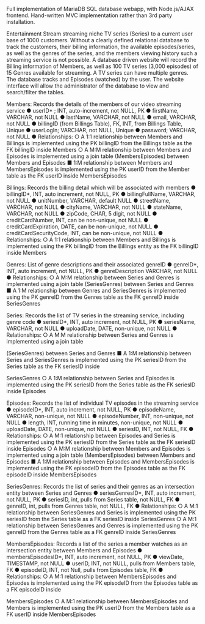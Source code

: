 Full implementation of MariaDB SQL database webapp, with Node.js/AJAX frontend. Hand-written MVC implementation rather than 3rd party installation. 

Entertainment Stream streaming niche TV series (Series) to a current user base of 1000 customers. 
Without a clearly defined relational database to track the customers, their billing information, the available episodes/series, 
as well as the genres of the series, and the members viewing history such a streaming service is not possible. A database driven 
website will record the Billing information of Members, as well as 100 TV series (3,000 episodes) of 15 Genres available for streaming. 
A TV series can have multiple genres. The database tracks and Episodes (watched) by the user. The website interface will allow the 
administrator of the database to view and search/filter the tables.


Members: Records the details of the members of our video streaming service
  ● userID* ; INT, auto-increment, not NULL, PK
  ● firstName, VARCHAR, not NULL
  ● lastName, VARCHAR, not NULL
  ● email, VARCHAR, not NULL
  ● billingID (from Billings Table), FK, INT, from Billings Table, Unique
  ● userLogIn; VARCHAR, not NULL, Unique
  ● password; VARCHAR, not NULL
  ● Relationships:
    ○ A 1:1 relationship between Members and Billings is implemented using the PK billingID from the Billings table as the FK billingID inside Members
    ○ A M:M relationship between Members and Episodes is implemented using a join table (MembersEpisodes) between Members and Episodes
    ■ 1:M relationship between Members and MembersEpisodes is implemented using the PK userID from the Member table as the FK userID inside MembersEpisodes

Billings: Records the billing detail which will be associated with members
  ● billingID*, INT, auto increment, not NULL, PK
  ● billingFullName, VARCHAR, not NULL
  ● unitNumber, VARCHAR, default NULL
  ● streetName, VARCHAR, not NULL
  ● cityName, VARCHAR, not NULL
  ● stateName, VARCHAR, not NULL
  ● zipCode, CHAR, 5 digit, not NULL
  ● creditCardNumber, INT, can be non-unique, not NULL
  ● creditCardExpiration, DATE, can be non-unique, not NULL
  ● creditCardSecurityCode, INT, can be non-unique, not NULL
  ● Relationships:
    ○ A 1:1 relationship between Members and Billings is implemented using the PK billingID from the Billings entity as the FK billingID inside Members
  
 Genres: List of genre descriptions and their associated genreID
  ● genreID*, INT, auto increment, not NULL, PK
  ● genreDescription VARCHAR, not NULL
  ● Relationships:
    ○ A M:M relationship between Series and Genres is implemented using a join table (SeriesGenres) between Series and Genres
    ■ A 1:M relationship between Genres and SeriesGenres is implemented using the PK genreID from the Genres table as the FK genreID inside SeriesGenres

Series: Records the list of TV series in the streaming service, including genre code
  ● seriesID*, INT, auto increment, not NULL, PK
  ● seriesName, VARCHAR, not NULL
  ● uploadDate, DATE, non-unique, not NULL
  ● Relationships:
    ○ A M:M relationship between Series and Genres is implemented using a join table

(SeriesGenres) between Series and Genres
  ■ A 1:M relationship between Series and SeriesGenres is implemented
  using the PK seriesID from the Series table as the FK seriesID inside

SeriesGenres
  ○ A 1:M relationship between Series and Episodes is implemented using the PK
  seriesID from the Series table as the FK seriesID inside Episodes

Episodes: Records the list of individual TV episodes in the streaming service
  ● episodeID*, INT, auto increment, not NULL, PK
  ● episodeName, VARCHAR, non-unique, not NULL
  ● episodeNumber, INT, non-unique, not NULL
  ● length, INT, running time in minutes, non-unique, not NULL
  ● uploadDate, DATE, non-unique, not NULL
  ● seriesID, INT, not NULL, FK
  ● Relationships:
    ○ A M:1 relationship between Episodes and Series is implemented using the PK seriesID from the Series table as the FK seriesID inside Episodes
    ○ A M:M relationship between Members and Episodes is implemented using a join table (MembersEpisodes) between Members and Episodes
    ■ A 1:M relationship between Episodes and MembersEpisodes is implemented using the PK episodeID from the Episodes table as the FK episodeID inside MembersEpisodes

SeriesGenres: Records the list of series and their genres as an intersection entity between Series and Genres
  ● seriesGenresID*, INT, auto increment, not NULL, PK
  ● seriesID, int, pulls from Series table, not NULL, FK
  ● genreID, int, pulls from Genres table, not NULL, FK
  ● Relationships:
    ○ A M:1 relationship between SeriesGenres and Series is implemented using the
    PK seriesID from the Series table as a FK seriesID inside SeriesGenres
    ○ A M:1 relationship between SeriesGenres and Genres is implemented using the
    PK genreID from the Genres table as a FK genreID inside SeriesGenres

MembersEpisodes: Records a list of the series a member watches as an intersection entity between Members and Episodes
  ● membersEpisodesID*, INT, auto increment, not NULL, PK
  ● viewDate, TIMESTAMP, not NULL
  ● userID, INT, not NULL, pulls from Members table, FK
  ● episodeID, INT, not Null, pulls from Episodes table, FK
  ● Relationships:
   ○ A M:1 relationship between MembersEpisodes and Episodes is implemented
  using the PK episodeID from the Episodes table as a FK episodeID inside

MembersEpisodes
  ○ A M:1 relationship between MembersEpisodes and Members is implemented
  using the PK userID from the Members table as a FK userID inside MembersEpisodes
